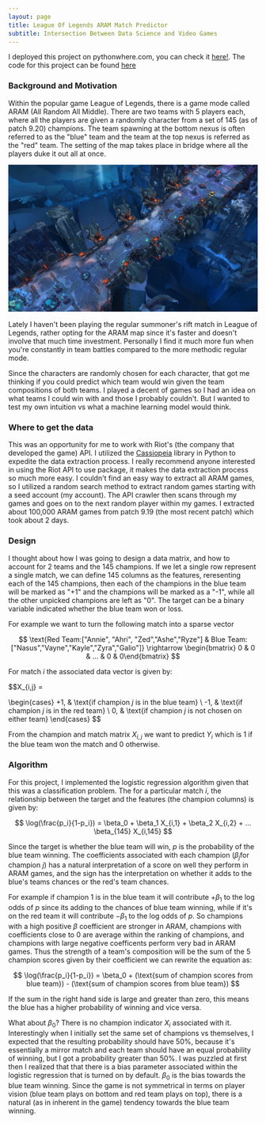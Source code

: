 ```yaml
---
layout: page
title: League Of Legends ARAM Match Predictor
subtitle: Intersection Between Data Science and Video Games 
---
```


I deployed this project on pythonwhere.com, you can check it [here!](http://arampredict.pythonanywhere.com/).
The code for this project can be found [here](https://github.com/alexnguyen9/aram-predict)

### Background and Motivation

Within the popular game League of Legends, there is a game mode called ARAM (All Random All Middle). There are two teams with 5 players each, where all the players are given a randomly character from a set of 145 (as of patch 9.20) champions.  The team spawning at the bottom nexus is often referred to as the "blue" team and the team at the top nexus is referred as the "red" team.  The setting of the map takes place in bridge where all the players duke it out all at once. 

![GitHub Logo](/img/aram.jpg)


Lately I haven't been playing the regular summoner's rift match in League of Legends, rather opting for the ARAM map since it's faster and doesn't involve that much time investment.  Personally I find it much more fun when you're constantly in team battles compared to the more methodic regular mode. 

Since the characters are randomly chosen for each character, that got me thinking if you could predict which team would win given the team compositions of both teams.  I played a decent of games so I had an idea on what teams I could win with and those I probably couldn't. But I wanted to test my own intuition vs what a machine learning model would think. 

### Where to get the data

This was an opportunity for me to work with Riot's (the company that developed the game) API. I utilized the 
[Cassiopeia](https://github.com/meraki-analytics/cassiopeia) library in Python to expedite the data extraction process. I really recommend anyone interested in using the Riot API to use package, it makes the data extraction process so much more easy.  I couldn't find an easy way to extract all ARAM games, so I utilized a random search method to extract random games starting with a seed account (my account).  The API crawler then scans through my games and goes on to the next random player within my games.  I extracted about 100,000 ARAM games from patch 9.19 (the most recent patch) which took about 2 days.

### Design

I thought about how I was going to design a data matrix, and how to account for 2 teams and the 145 champions.  If we let a single row represent a single match, we can define 145 columns as the features, reresenting each of the 145 champions, then each of the champions in the blue team will be marked as "+1" and the champions will be marked as a "-1", while all the other unpicked champions are left as "0".  The target can be a binary variable indicated whether the blue team won or loss. 

For example we want to turn the following match into a sparse vector

$$ \text{Red Team:["Annie", "Ahri", "Zed","Ashe","Ryze"] & Blue Team:["Nasus","Vayne","Kayle","Zyra","Galio"]} \rightarrow \begin{bmatrix} 0 & 0 & ... & 0 & 0\end{bmatrix} $$


For match $i$ the associated data vector is given by: 

$$X_{i,j} =

\begin{cases}
+1,  & \text{if champion $j$ is in the blue team} \\
-1,  & \text{if champion $j$ is in the red team} \\ 
0,   & \text{if champion $j$ is not chosen on either team}
\end{cases}
$$

From the champion and match matrix $X_{i,j}$ we want to predict $Y_i$ which is 1 if the blue team won the match and 0 otherwise. 

### Algorithm

For this project, I implemented the logistic regression algorithm given that this was a classification problem.  The for a particular match $i$, the relationship between the target and the features (the champion columns) is given by:

$$ \log(\frac{p_i}{1-p_i}) = \beta_0 + \beta_1 X_{i,1} + \beta_2 X_{i,2} + ... \beta_{145} X_{i,145} $$

Since the target is whether the blue team will win, $p$ is the probability of the blue team winning.  The coefficients associated with each champion ($\beta_j \text{for champion $j$}$) has a natural interpretation of a score on well they perform in ARAM games, and the sign has the interpretation on whether it adds to the blue's teams chances or the red's team chances. 

For example if champion 1 is in the blue team it will contribute $+\beta_1$ to the log odds of $p$ since its adding to the chances of blue team winning, while if it's on the red team it will contribute $-\beta_1$ to the log odds of $p$. So champions with a high positive $\beta$ coefficient are stronger in ARAM, champions with coefficients close to 0 are average within the ranking of champions, and champions with large negative coefficents perform very bad in ARAM games.  Thus the strength of a team's composition will be the sum of the 5 champion scores given by their coefficient we can rewrite the equation as:

$$ \log(\frac{p_i}{1-p_i}) = \beta_0 + (\text{sum of champion scores from blue team}) - (\text{sum of champion scores from blue team})  $$

If the sum in the right hand side is large and greater than zero, this means the blue has a higher probability of winning and vice versa. 

What about $\beta_0$?  There is no champion indicator $X_i$ associated with it.  Interestingly when I initially set the same set of champions vs themselves, I expected that the resulting probability should have 50%, because it's essentially a mirror match and each team should have an equal probability of winning, but I got a probability greater than 50%.  I was puzzled at first then I realized that that there is a bias parameter associated within the logistic regression that is turned on by default.  $\beta_0$ is the bias towards the blue team winning. Since the game is not symmetrical in terms on player vision (blue team plays on bottom and red team plays on top), there is a natural (as in inherent in the game) tendency towards the blue team winning. 

